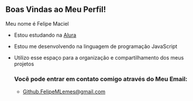## Boas Vindas ao Meu Perfil!

Meu nome é Felipe Maciel

- Estou estudando na [Alura](https://www.alura.com.br)
- Estou me desenvolvendo na linguagem de programação JavaScript
- Utilizo esse espaço para a organização e compartilhamento dos meus projetos

  ### Você pode entrar em contato comigo através do Meu Email:

  - Github.FelipeMLemes@gmail.com

